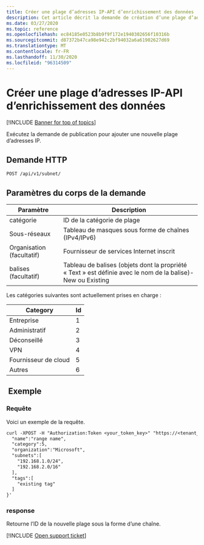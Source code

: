 ```yaml
---
title: Créer une plage d’adresses IP-API d’enrichissement des données
description: Cet article décrit la demande de création d’une plage d’adresses IP dans l’API d’enrichissement des données de Cloud App Security.
ms.date: 03/27/2020
ms.topic: reference
ms.openlocfilehash: ec84185e0523b8b9f9f172e1940302656f10316b
ms.sourcegitcommit: d87372b47ca98e942c2bf94032a6a61902627d69
ms.translationtype: MT
ms.contentlocale: fr-FR
ms.lasthandoff: 11/30/2020
ms.locfileid: "96314509"
---
```

# <a name="create-ip-address-range---data-enrichment-api"></a>Créer une plage d’adresses IP-API d’enrichissement des données

[!INCLUDE [Banner for top of topics](includes/banner.md)]

Exécutez la demande de publication pour ajouter une nouvelle plage d’adresses IP.

## <a name="http-request"></a>Demande HTTP

```rest
POST /api/v1/subnet/
```

## <a name="request-body-parameters"></a>Paramètres du corps de la demande

| Paramètre | Description |
| --- | --- |
| catégorie | ID de la catégorie de plage |
| Sous-réseaux | Tableau de masques sous forme de chaînes (IPv4/IPv6) |
| Organisation (facultatif) | Fournisseur de services Internet inscrit |
| balises (facultatif) | Tableau de balises (objets dont la propriété « Text » est définie avec le nom de la balise)-New ou Existing |

Les catégories suivantes sont actuellement prises en charge :

| Category | Id |
| --- | -- |
| Entreprise | 1 |
| Administratif | 2 |
| Déconseillé | 3 |
| VPN | 4 |
| Fournisseur de cloud | 5 |
| Autres | 6 |

## <a name="example"></a> Exemple

### <a name="request"></a>Requête

Voici un exemple de la requête.

```rest
curl -XPOST -H "Authorization:Token <your_token_key>" "https://<tenant_id>.<tenant_region>.contoso.com/api/v1/subnet/create_rule/" -d '{
  "name":"range name",
  "category":5,
  "organization":"Microsoft",
  "subnets":[
    "192.168.1.0/24",
    "192.168.2.0/16"
  ],
  "tags":[
    "existing tag"
  ]
}'
```

### <a name="response"></a>response

Retourne l’ID de la nouvelle plage sous la forme d’une chaîne.

[!INCLUDE [Open support ticket](includes/support.md)]
